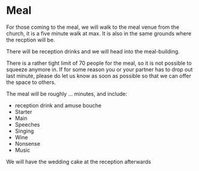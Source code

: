 # Meal
For those coming to the meal, we will walk to the meal venue from the church, it is a five minute walk at max. It is also in the same grounds where the recption will be.

There will be reception drinks and we will head into the meal-building.

There is a rather tight limit of 70 people for the meal, so it is not possible to squeeze anymore in. 
If for some reason you or your partner has to drop out last minute, please do let us know as soon as possible so that we can offer the space to others.

The meal will be roughly ... minutes, and include:
- reception drink and amuse bouche
- Starter 
- Main
- Speeches
- Singing
- Wine
- Nonsense
- Music

We will have the wedding cake at the reception afterwards
